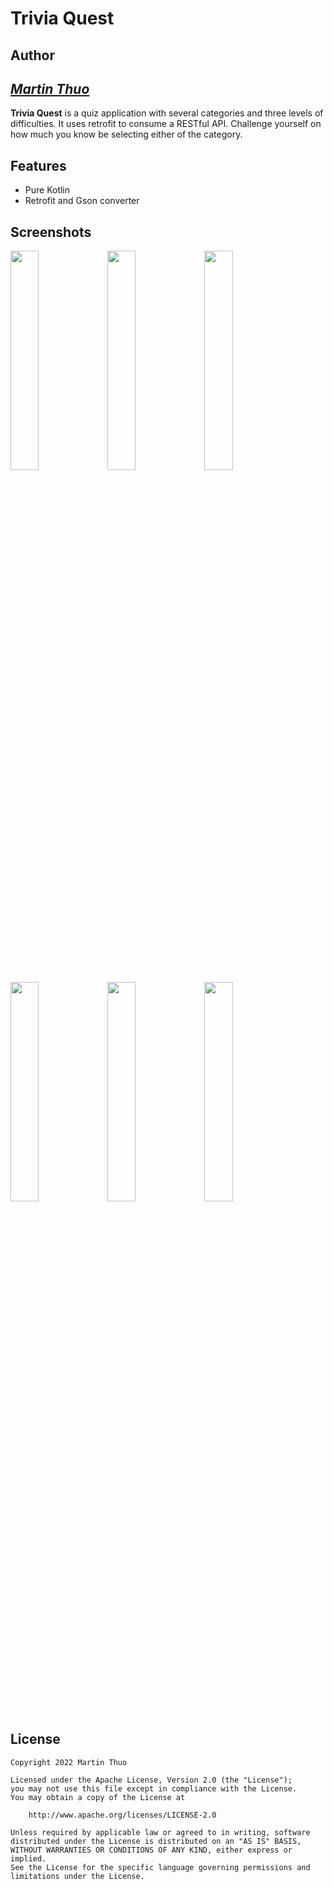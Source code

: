 # Trivia Quest 

## Author

## *[Martin Thuo](https://twitter.com/mertoenjosh)*

**Trivia Quest** is a quiz application with several categories and three levels of difficulties. It uses retrofit to consume a RESTful API.
Challenge yourself on how much you know be selecting either of the category.

## Features

- Pure Kotlin
- Retrofit and Gson converter

## Screenshots

<img src="https://user-images.githubusercontent.com/60392385/175503509-51e70811-e672-4f22-995e-4c60b2812ea4.png" width=30% height=30%> <img src="https://user-images.githubusercontent.com/60392385/175503535-2d10867c-87e2-45b2-a4e5-58bc9dba2dea.png" width=30% height=30%> <img src="https://user-images.githubusercontent.com/60392385/175503449-7ef2ec6a-3a1d-4ecf-b70a-ba1a1df1bef8.png" width=30% height=30%> 
<img src="https://user-images.githubusercontent.com/60392385/175503641-96bc3183-a321-4b73-9955-3e2dbf23f78f.png" width=30% height=30%> <img src="https://user-images.githubusercontent.com/60392385/175503667-077bcb7b-ce7a-40b0-a054-d9a8b9a47281.png" width=30% height=30%> <img src="https://user-images.githubusercontent.com/60392385/175503729-9fa0d101-9e44-42f2-a9d8-54af9237c20c.png" width=30% height=30%> 


## License

    Copyright 2022 Martin Thuo

    Licensed under the Apache License, Version 2.0 (the "License");
    you may not use this file except in compliance with the License.
    You may obtain a copy of the License at

        http://www.apache.org/licenses/LICENSE-2.0

    Unless required by applicable law or agreed to in writing, software
    distributed under the License is distributed on an "AS IS" BASIS,
    WITHOUT WARRANTIES OR CONDITIONS OF ANY KIND, either express or implied.
    See the License for the specific language governing permissions and
    limitations under the License.

